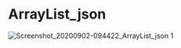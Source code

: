 # ArrayList_json

![Screenshot_20200902-094422_ArrayList_json 1](https://user-images.githubusercontent.com/50912029/91941101-541a9580-ed01-11ea-93bb-7282c14efe08.jpg)
